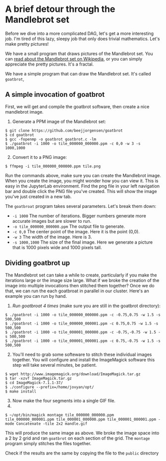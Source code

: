# A brief detour through the Mandlebrot set

Before we dive into a more complicated DAG, let's get a more interesting job. I'm tired of this lazy, sleepy job that only does trivial mathematics. Let's make pretty pictures!

We have a small program that draws pictures of the Mandlebrot set. You can [read about the Mandlebrot set on Wikipedia](https://secure.wikimedia.org/wikipedia/en/wiki/Mandelbrot_set), or you can simply appreciate the pretty pictures. It's a fractal. 

We have a simple program that can draw the Mandlebrot set. It's called `goatbrot`,

## A simple invocation of goatbrot

First, we will get and compile the goatbrot software, then create a nice mandlebrot image. 

1. Generate a PPM image of the Mandlebrot set:

```
$ git clone https://github.com/beejjorgensen/goatbrot
$ cd goatbrot
$ gcc -fopenmp -o goatbrot goatbrot.c -lm
$ ./goatbrot -i 1000 -o tile_000000_000000.ppm -c 0,0 -w 3 -s 1000,1000
```

2. Convert it to a PNG image:

```
$ ffmpeg -i tile_000000_000000.ppm tile.png 
```

Run the commands above, make sure you can create the Mandlebrot image. When you create the image, you might wonder how you can view it. This is easy in the JupyterLab environment. Find the png file in your left navigation bar and double click the PNG file you've created. This will show the image you've just created in a new tab. 

The `goatbroat` program takes several parameters. Let's break them down:

   * `-i 1000` The number of iterations. Bigger numbers generate more accurate images but are slower to run. 
   * `-o tile_000000_000000.ppm` The output file to generate. 
   * `-c 0,0` The center point of the image. Here it is the point (0,0).
   * `-w 3` The width of the image. Here is 3.
   * `-s 1000,1000` The size of the final image. Here we generate a picture that is 1000 pixels wide and 1000 pixels tall. 

## Dividing goatbrot up

The Mandlebrot set can take a while to create, particularly if you make the iterations large or the image size large. What if we broke the creation of the image into multiple invocations then stitched them together? Once we do that, we can run the each goatbroat in parallel in our cluster. Here's an example you can run by hand. 

   1. *Run goatbroat 4 times* (make sure you are still in the goatbrot directory): 

```
$ ./goatbrot -i 1000 -o tile_000000_000000.ppm -c -0.75,0.75 -w 1.5 -s 500,500
$ ./goatbrot -i 1000 -o tile_000000_000001.ppm -c 0.75,0.75 -w 1.5 -s 500,500
$ ./goatbrot -i 1000 -o tile_000001_000000.ppm -c -0.75,-0.75 -w 1.5 -s 500,500
$ ./goatbrot -i 1000 -o tile_000001_000001.ppm -c 0.75,-0.75 -w 1.5 -s 500,500
```

   2. You'll need to grab some softeware to stitch these individual images together. You will configure and install the ImageMagick software this step will take several minutes, be patient.

```
$ wget http://www.imagemagick.org/download/ImageMagick.tar.gz
$ tar -xzvf ImageMagick.tar.gz
$ cd ImageMagick-7.1.1-37/
$ ./configure --prefix=/home/jovyan/opt/
$ make install
```

   3. Now make the four segments into a single GIF file.
   4. 
```
$ ~/opt/bin/magick montage tile_000000_000000.ppm tile_000000_000001.ppm tile_000001_000000.ppm tile_000001_000001.ppm -mode Concatenate -tile 2x2 mandle.gif
```

This will produce the same image as above. We broke the image space into a 2 by 2 grid and ran `goatbrot` on each section of the grid. The `montage` program simply stitches the files together. 

Check if the results are the same by copying the file to the `public` directory
